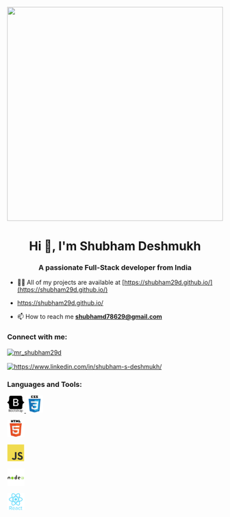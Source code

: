 <img src="https://www.tristatetechnology.com/tristate-website/blog/wp-content/uploads/2021/06/NodeJS-Image.jpg" style="width:100%; height:500px;"></img>
<h1 align="center">Hi 👋, I'm Shubham Deshmukh</h1>
<h3 align="center">A passionate Full-Stack developer from India</h3>

- 👨‍💻 All of my projects are available at [https://shubham29d.github.io/](https://shubham29d.github.io/)
- https://shubham29d.github.io/

- 📫 How to reach me **shubhamd78629@gmail.com**

<h3 align="left">Connect with me:</h3>
<p align="left">
<a href="https://twitter.com/SHUBHAMDES14065" target="blank"><img  align="center" src="https://raw.githubusercontent.com/rahuldkjain/github-profile-readme-generator/master/src/images/icons/Social/twitter.svg" alt="mr_shubham29d" height="30" width="40" /></a>

<a href="https://www.linkedin.com/in/shubham-s-deshmukh/" target="blank"><img align="center" src="https://raw.githubusercontent.com/rahuldkjain/github-profile-readme-generator/master/src/images/icons/Social/linked-in-alt.svg" alt="https://www.linkedin.com/in/shubham-s-deshmukh/" height="30" width="40" /></a>

</p>
<h3 align="left">Languages and Tools:</h3>
<p align="left"> 
<a href="https://getbootstrap.com" target="_blank" rel="noreferrer"> <img src="https://raw.githubusercontent.com/devicons/devicon/master/icons/bootstrap/bootstrap-plain-wordmark.svg" alt="bootstrap" width="40" height="40"/> </a> 
<a href="https://www.w3schools.com/css/" target="_blank" rel="noreferrer"> <img src="https://raw.githubusercontent.com/devicons/devicon/master/icons/css3/css3-original-wordmark.svg" alt="css3" width="40" height="40"/> </a> 

<a href="https://www.w3.org/html/" target="_blank" rel="noreferrer"> <img src="https://raw.githubusercontent.com/devicons/devicon/master/icons/html5/html5-original-wordmark.svg" alt="html5" width="40" height="40"/> </a> 

<a href="https://developer.mozilla.org/en-US/docs/Web/JavaScript" target="_blank" rel="noreferrer"> <img src="https://raw.githubusercontent.com/devicons/devicon/master/icons/javascript/javascript-original.svg" alt="javascript" width="40" height="40"/> </a>  

 <a href="https://nodejs.org" target="_blank" rel="noreferrer"> <img src="https://raw.githubusercontent.com/devicons/devicon/master/icons/nodejs/nodejs-original-wordmark.svg" alt="nodejs" width="40" height="40"/> </a>
  
   <a href="https://reactjs.org/" target="_blank" rel="noreferrer"> <img src="https://raw.githubusercontent.com/devicons/devicon/master/icons/react/react-original-wordmark.svg" alt="react" width="40" height="40"/> </a> </p>

<!---
shubham29d/shubham29d is a ✨ special ✨ repository because its `README.md` (this file) appears on your GitHub profile.
You can click the Preview link to take a look at your changes.
--->